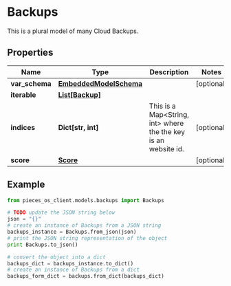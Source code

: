 # Backups

This is a plural model of many Cloud Backups.

## Properties

Name | Type | Description | Notes
------------ | ------------- | ------------- | -------------
**var_schema** | [**EmbeddedModelSchema**](EmbeddedModelSchema) |  | [optional] 
**iterable** | [**List[Backup]**](Backup) |  | 
**indices** | **Dict[str, int]** | This is a Map&lt;String, int&gt; where the the key is an website id. | [optional] 
**score** | [**Score**](Score) |  | [optional] 

## Example

```python
from pieces_os_client.models.backups import Backups

# TODO update the JSON string below
json = "{}"
# create an instance of Backups from a JSON string
backups_instance = Backups.from_json(json)
# print the JSON string representation of the object
print Backups.to_json()

# convert the object into a dict
backups_dict = backups_instance.to_dict()
# create an instance of Backups from a dict
backups_form_dict = backups.from_dict(backups_dict)
```



